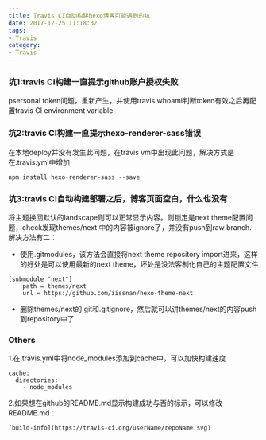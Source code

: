 ```yaml
---
title: Travis CI自动构建hexo博客可能遇到的坑
date: 2017-12-25 11:18:32
tags:
- Travis
category:
- Travis
---
```

### 坑1:travis CI构建一直提示github账户授权失败 ###
psersonal token问题，重新产生，并使用travis whoami判断token有效之后再配置travis CI environment variable
### 坑2:travis CI构建一直提示hexo-renderer-sass错误 ###
在本地deploy并没有发生此问题，在travis vm中出现此问题，解决方式是在.travis.yml中增加
```
npm install hexo-renderer-sass --save
```

<!-- more -->

### 坑3:travis CI自动构建部署之后，博客页面空白，什么也没有 ###
将主题换回默认的landscape则可以正常显示内容。则锁定是next theme配置问题，check发现themes/next 中的内容被ignore了，并没有push到raw branch.
解决方法有二：
- 使用.gitmodules，该方法会直接将next theme repository import进来，这样的好处是可以使用最新的next theme，坏处是没法客制化自己的主题配置文件
```
[submodule "next"]
    path = themes/next
    url = https://github.com/iissnan/hexo-theme-next
```
- 删除themes/next的.git和.gitignore，然后就可以讲themes/next的内容push到repository中了

### Others ###
1.在.travis.yml中将node_modules添加到cache中，可以加快构建速度
```
cache:
  directories:
    - node_modules
```
2.如果想在github的README.md显示构建成功与否的标示，可以修改README.md：
```
[build-info](https://travis-ci.org/userName/repoName.svg)
```
